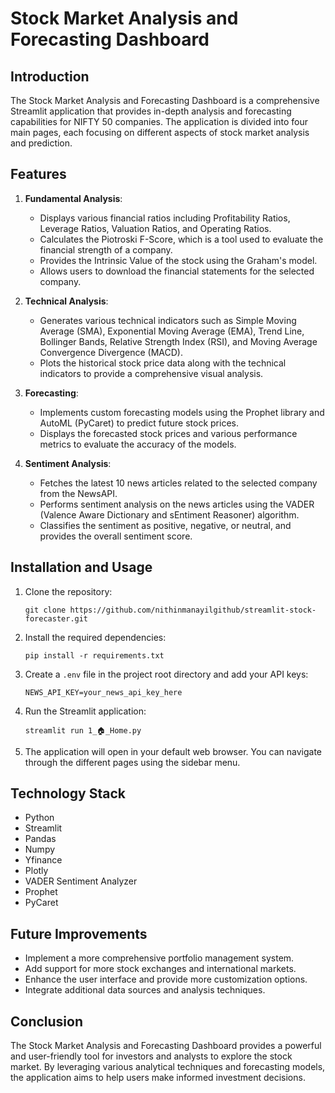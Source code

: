 # Stock Market Analysis and Forecasting Dashboard

## Introduction

The Stock Market Analysis and Forecasting Dashboard is a comprehensive Streamlit application that provides in-depth analysis and forecasting capabilities for NIFTY 50 companies. The application is divided into four main pages, each focusing on different aspects of stock market analysis and prediction.

## Features

1. **Fundamental Analysis**:
   - Displays various financial ratios including Profitability Ratios, Leverage Ratios, Valuation Ratios, and Operating Ratios.
   - Calculates the Piotroski F-Score, which is a tool used to evaluate the financial strength of a company.
   - Provides the Intrinsic Value of the stock using the Graham's model.
   - Allows users to download the financial statements for the selected company.

2. **Technical Analysis**:
   - Generates various technical indicators such as Simple Moving Average (SMA), Exponential Moving Average (EMA), Trend Line, Bollinger Bands, Relative Strength Index (RSI), and Moving Average Convergence Divergence (MACD).
   - Plots the historical stock price data along with the technical indicators to provide a comprehensive visual analysis.

3. **Forecasting**:
   - Implements custom forecasting models using the Prophet library and AutoML (PyCaret) to predict future stock prices.
   - Displays the forecasted stock prices and various performance metrics to evaluate the accuracy of the models.

4. **Sentiment Analysis**:
   - Fetches the latest 10 news articles related to the selected company from the NewsAPI.
   - Performs sentiment analysis on the news articles using the VADER (Valence Aware Dictionary and sEntiment Reasoner) algorithm.
   - Classifies the sentiment as positive, negative, or neutral, and provides the overall sentiment score.

## Installation and Usage

1. Clone the repository:
   ```
   git clone https://github.com/nithinmanayilgithub/streamlit-stock-forecaster.git
   ```

2. Install the required dependencies:
   ```
   pip install -r requirements.txt
   ```

3. Create a `.env` file in the project root directory and add your API keys:
   ```
   NEWS_API_KEY=your_news_api_key_here
   ```

4. Run the Streamlit application:
   ```
   streamlit run 1_🏠_Home.py
   ```

5. The application will open in your default web browser. You can navigate through the different pages using the sidebar menu.

## Technology Stack

- Python
- Streamlit
- Pandas
- Numpy
- Yfinance
- Plotly
- VADER Sentiment Analyzer
- Prophet
- PyCaret

## Future Improvements

- Implement a more comprehensive portfolio management system.
- Add support for more stock exchanges and international markets.
- Enhance the user interface and provide more customization options.
- Integrate additional data sources and analysis techniques.

## Conclusion

The Stock Market Analysis and Forecasting Dashboard provides a powerful and user-friendly tool for investors and analysts to explore the stock market. By leveraging various analytical techniques and forecasting models, the application aims to help users make informed investment decisions.
